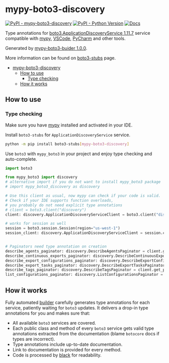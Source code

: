 # mypy-boto3-discovery

[![PyPI - mypy-boto3-discovery](https://img.shields.io/pypi/v/mypy-boto3-discovery.svg?color=blue)](https://pypi.org/project/mypy-boto3-discovery)
[![PyPI - Python Version](https://img.shields.io/pypi/pyversions/mypy-boto3-discovery.svg?color=blue)](https://pypi.org/project/mypy-boto3-discovery)
[![Docs](https://img.shields.io/readthedocs/mypy-boto3-builder.svg?color=blue)](https://mypy-boto3-builder.readthedocs.io/)

Type annotations for
[boto3.ApplicationDiscoveryService 1.11.7](https://boto3.amazonaws.com/v1/documentation/api/1.11.7/reference/services/discovery.html#ApplicationDiscoveryService) service
compatible with [mypy](https://github.com/python/mypy), [VSCode](https://code.visualstudio.com/),
[PyCharm](https://www.jetbrains.com/pycharm/) and other tools.

Generated by [mypy-boto3-buider 1.0.0](https://github.com/vemel/mypy_boto3_builder).

More information can be found on [boto3-stubs](https://pypi.org/project/boto3-stubs/) page.

- [mypy-boto3-discovery](#mypy-boto3-discovery)
  - [How to use](#how-to-use)
    - [Type checking](#type-checking)
  - [How it works](#how-it-works)

## How to use

### Type checking

Make sure you have [mypy](https://github.com/python/mypy) installed and activated in your IDE.

Install `boto3-stubs` for `ApplicationDiscoveryService` service.

```bash
python -m pip install boto3-stubs[mypy-boto3-discovery]
```

Use `boto3` with `mypy_boto3` in your project and enjoy type checking and auto-complete.

```python
import boto3

from mypy_boto3 import discovery
# alternative import if you do not want to install mypy_boto3 package
# import mypy_boto3_discovery as discovery

# Use this client as usual, now mypy can check if your code is valid.
# Check if your IDE supports function overloads,
# you probably do not need explicit type annotations
# client = boto3.client("discovery")
client: discovery.ApplicationDiscoveryServiceClient = boto3.client("discovery")

# works for session as well
session = boto3.session.Session(region="us-west-1")
session_client: discovery.ApplicationDiscoveryServiceClient = session.client("discovery")


# Paginators need type annotation on creation
describe_agents_paginator: discovery.DescribeAgentsPaginator = client.get_paginator("describe_agents")
describe_continuous_exports_paginator: discovery.DescribeContinuousExportsPaginator = client.get_paginator("describe_continuous_exports")
describe_export_configurations_paginator: discovery.DescribeExportConfigurationsPaginator = client.get_paginator("describe_export_configurations")
describe_export_tasks_paginator: discovery.DescribeExportTasksPaginator = client.get_paginator("describe_export_tasks")
describe_tags_paginator: discovery.DescribeTagsPaginator = client.get_paginator("describe_tags")
list_configurations_paginator: discovery.ListConfigurationsPaginator = client.get_paginator("list_configurations")
```

## How it works

Fully automated [builder](https://github.com/vemel/mypy_boto3_builder) carefully generates
type annotations for each service, patiently waiting for `boto3` updates. It delivers
a drop-in type annotations for you and makes sure that:

- All available `boto3` services are covered.
- Each public class and method of every `boto3` service gets valid type annotations
  extracted from the documentation (blame `botocore` docs if types are incorrect).
- Type annotations include up-to-date documentation.
- Link to documentation is provided for every method.
- Code is processed by [black](https://github.com/psf/black) for readability.